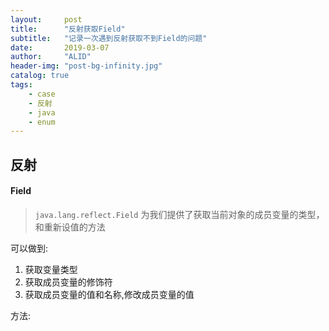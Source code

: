 ```yaml
---
layout:     post
title:      "反射获取Field"
subtitle:   "记录一次遇到反射获取不到Field的问题"
date:       2019-03-07
author:     "ALID"
header-img: "post-bg-infinity.jpg"
catalog: true
tags:
    - case
    - 反射
    - java
    - enum
---
```


## 反射

#### Field
> `java.lang.reflect.Field` 为我们提供了获取当前对象的成员变量的类型，和重新设值的方法

可以做到:
1. 获取变量类型
2. 获取成员变量的修饰符
3. 获取成员变量的值和名称,修改成员变量的值

方法: